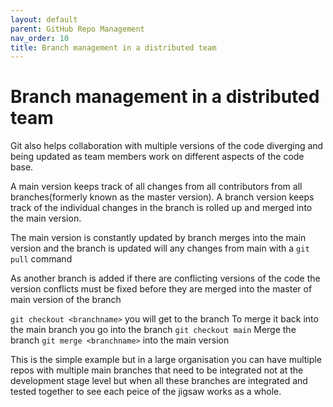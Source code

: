 ```yaml
---
layout: default
parent: GitHub Repo Management
nav_order: 10
title: Branch management in a distributed team
---
```


# Branch management in a distributed team

Git also helps collaboration with multiple versions of the code diverging and being updated as team members work on different aspects of the code base.

A main version keeps track of all changes from all contributors from all branches(formerly known as the master version). A branch version keeps track of the individual changes in the branch is rolled up and merged into the main version.

The main version is constantly updated by branch merges into the main version and the branch is updated will any changes from main with a `git pull` command

As another branch is added if there are conflicting versions of the code the version conflicts must be fixed before they are merged into the master of main version of the branch

`git checkout <branchname>` you will get to the branch
To merge it back into the main branch you go into the branch `git checkout main`
Merge the branch `git merge <branchname>` into the main version

This is the simple example but in a large organisation you can have multiple repos with multiple main branches that need to be integrated not at the development stage level but when all these branches are integrated and tested together to see each peice of the jigsaw works as a whole.